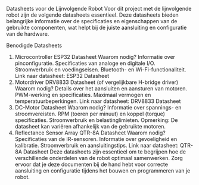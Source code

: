 Datasheets voor de Lijnvolgende Robot
Voor dit project met de lijnvolgende robot zijn de volgende datasheets essentieel. Deze datasheets bieden belangrijke informatie over de specificaties en eigenschappen van de gebruikte componenten, wat helpt bij de juiste aansluiting en configuratie van de hardware.

Benodigde Datasheets
1. Microcontroller ESP32 Datasheet
Waarom nodig?
Informatie over pinconfiguratie.
Specificaties van analoge en digitale I/O.
Stroomverbruik en voedingseisen.
Bluetooth- en Wi-Fi-functionaliteit.
Link naar datasheet: ESP32 Datasheet
2. Motordriver DRV8833 Datasheet (of vergelijkbare H-bridge driver)
Waarom nodig?
Details over het aansluiten en aansturen van motoren.
PWM-werking en specificaties.
Maximaal vermogen en temperatuurbeperkingen.
Link naar datasheet: DRV8833 Datasheet
3. DC-Motor Datasheet
Waarom nodig?
Informatie over spannings- en stroomvereisten.
RPM (toeren per minuut) en koppel (torque) specificaties.
Stroomverbruik en belastinglimieten.
Opmerking: De datasheet kan variëren afhankelijk van de gebruikte motoren.
4. Reflectance Sensor Array QTR-8A Datasheet
Waarom nodig?
Specificaties van de IR-sensoren.
Informatie over gevoeligheid en kalibratie.
Stroomverbruik en aansluitingstips.
Link naar datasheet: QTR-8A Datasheet
Deze datasheets zijn essentieel om te begrijpen hoe de verschillende onderdelen van de robot optimaal samenwerken. Zorg ervoor dat je deze documenten bij de hand hebt voor correcte aansluiting en configuratie tijdens het bouwen en programmeren van je robot.
